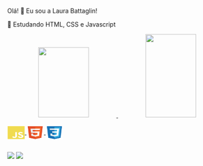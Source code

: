 Olá! 👋 Eu sou a Laura Battaglin!

🌱 Estudando HTML, CSS e Javascript
<div align="center">
 <a href="https://github.com/laurabattaglin">
 <img width="48%" height="160em"src="https://github-readme-stats.vercel.app/api?username=laurabattaglin&show_icons=true&theme=dracula&include_all_commits=true&count_private=true"/>
 <img width="48%" height="190em"src="https://github-readme-stats.vercel.app/api/top-langs/?username=laurabattaglin&layout=compact&langs_count=7&theme=dracula"/>
</div>
<div style="display: inline_block"><br>
 <img align="center" alt="Rafa-Js" height="30" width="40" src="https://raw.githubusercontent.com/devicons/devicon/master/icons/javascript/javascript-plain.svg">
 <img align="center" alt="Rafa-HTML" height="30" width="40" src="https://raw.githubusercontent.com/devicons/devicon/master/icons/html5/html5-original.svg">
 <img align="center" alt="Rafa-CSS" height="30" width="40" src="https://raw.githubusercontent.com/devicons/devicon/master/icons/css3/css3-original.svg">
 </div>
 
 ##
 
 <div> 

  <a href="https://instagram.com/lau.tavaress" target="_blank"><img src="https://img.shields.io/badge/-Instagram-%23E4405F?style=for-the-badge&logo=instagram&logoColor=white" target="_blank"></a>
  <a href = "mailto:laura.tandra@gmail.com"><img src="https://img.shields.io/badge/-Gmail-%23333?style=for-the-badge&logo=gmail&logoColor=white" target="_blank"></a>
 
  

